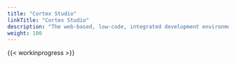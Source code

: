 ```yaml
---
title: "Cortex Studio"
linkTitle: "Cortex Studio"
description: "The web-based, low-code, integrated development environment (IDE) for creating, editing, debugging, testing and managing flows that define the logic and actions required to capture and automate simple user tasks through to complex business or IT processes."
weight: 100
---
```


{{< workinprogress >}}
